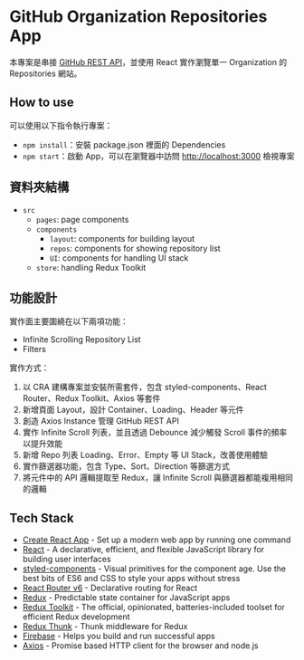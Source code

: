 # GitHub Organization Repositories App

本專案是串接 [GitHub REST API](https://docs.github.com/en/rest)，並使用 React 實作瀏覽單一 Organization 的 Repositories 網站。

## How to use

可以使用以下指令執行專案：

- `npm install`：安裝 package.json 裡面的 Dependencies
- `npm start`：啟動 App，可以在瀏覽器中訪問 [http://localhost:3000](http://localhost:3000) 檢視專案

## 資料夾結構

- `src`
  - `pages`: page components
  - `components`
    - `layout`: components for building layout
    - `repos`: components for showing repository list
    - `UI`: components for handling UI stack
  - `store`: handling Redux Toolkit

## 功能設計

實作面主要圍繞在以下兩項功能：

- Infinite Scrolling Repository List
- Filters

實作方式：

1. 以 CRA 建構專案並安裝所需套件，包含 styled-components、React Router、Redux Toolkit、Axios 等套件
2. 新增頁面 Layout，設計 Container、Loading、Header 等元件
3. 創造 Axios Instance 管理 GitHub REST API
4. 實作 Infinite Scroll 列表，並且透過 Debounce 減少觸發 Scroll 事件的頻率以提升效能
5. 新增 Repo 列表 Loading、Error、Empty 等 UI Stack，改善使用體驗
6. 實作篩選器功能，包含 Type、Sort、Direction 等篩選方式
7. 將元件中的 API 邏輯提取至 Redux，讓 Infinite Scroll 與篩選器都能複用相同的邏輯

## Tech Stack

- [Create React App](https://github.com/facebook/create-react-app) - Set up a modern web app by running one command
- [React](https://github.com/facebook/react/) - A declarative, efficient, and flexible JavaScript library for building user interfaces
- [styled-components](https://github.com/styled-components/styled-components) - Visual primitives for the component age. Use the best bits of ES6 and CSS to style your apps without stress
- [React Router v6](https://github.com/remix-run/react-router) - Declarative routing for React
- [Redux](https://github.com/reduxjs/redux) - Predictable state container for JavaScript apps
- [Redux Toolkit](https://github.com/reduxjs/redux-toolkit) - The official, opinionated, batteries-included toolset for efficient Redux development
- [Redux Thunk](https://github.com/reduxjs/redux-thunk) - Thunk middleware for Redux
- [Firebase](https://firebase.google.com/) - Helps you build and run successful apps
- [Axios](https://github.com/axios/axios) - Promise based HTTP client for the browser and node.js
